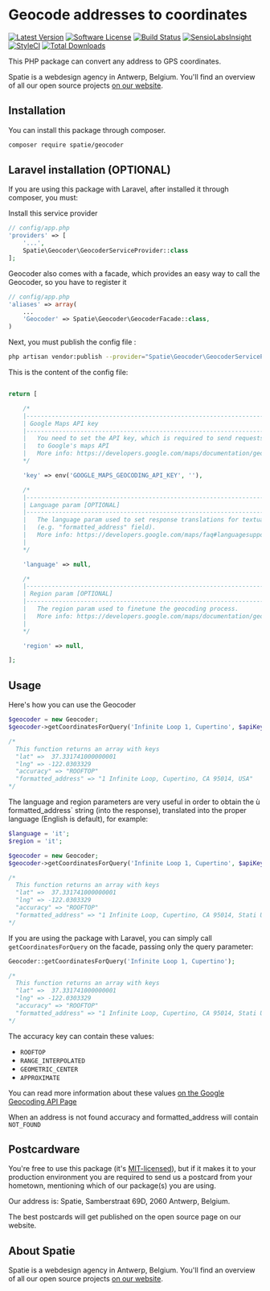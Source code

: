 # Geocode addresses to coordinates

[![Latest Version](https://img.shields.io/github/release/spatie/geocoder.svg?style=flat-square)](https://github.com/spatie/geocoder/releases)
[![Software License](https://img.shields.io/badge/license-MIT-brightgreen.svg?style=flat-square)](LICENSE.md)
[![Build Status](https://img.shields.io/travis/spatie/geocoder/master.svg?style=flat-square)](https://travis-ci.org/spatie/geocoder)
[![SensioLabsInsight](https://img.shields.io/sensiolabs/i/c0e7c71d-351a-4996-9d74-24abfa074410.svg?style=flat-square)](https://insight.sensiolabs.com/projects/c0e7c71d-351a-4996-9d74-24abfa074410)
[![StyleCI](https://styleci.io/repos/19355432/shield)](https://styleci.io/repos/19355432)
[![Total Downloads](https://img.shields.io/packagist/dt/spatie/geocoder.svg?style=flat-square)](https://packagist.org/packages/spatie/geocoder)

This PHP package can convert any address to GPS coordinates.

Spatie is a webdesign agency in Antwerp, Belgium. You'll find an overview of all our open source projects [on our website](https://spatie.be/opensource).

## Installation

You can install this package through composer.

```bash
composer require spatie/geocoder
```
## Laravel installation (OPTIONAL)

If you are using this package with Laravel, after installed it through composer, you must:

Install this service provider

```php
// config/app.php
'providers' => [
    '...',
    Spatie\Geocoder\GeocoderServiceProvider::class
];
```

Geocoder also comes with a facade, which provides an easy way to call the Geocoder, so you have to register it


```php
// config/app.php
'aliases' => array(
	...
	'Geocoder' => Spatie\Geocoder\GeocoderFacade::class,
)
```

Next, you must publish the config file :

```bash
php artisan vendor:publish --provider="Spatie\Geocoder\GeocoderServiceProvider" --tag="config"
```

This is the content of the config file:

```php

return [

    /*
    |--------------------------------------------------------------------------
    | Google Maps API key
    |--------------------------------------------------------------------------
    |   You need to set the API key, which is required to send requests
    |   to Google's maps API
    |   More info: https://developers.google.com/maps/documentation/geocoding/intro#geocoding
    */

    'key' => env('GOOGLE_MAPS_GEOCODING_API_KEY', ''),

    /*
    |--------------------------------------------------------------------------
    | Language param [OPTIONAL]
    |--------------------------------------------------------------------------
    |   The language param used to set response translations for textual data
    |   (e.g. "formatted_address" field).
    |   More info: https://developers.google.com/maps/faq#languagesupport
    |
    */

    'language' => null,

    /*
    |--------------------------------------------------------------------------
    | Region param [OPTIONAL]
    |--------------------------------------------------------------------------
    |   The region param used to finetune the geocoding process.
    |   More info: https://developers.google.com/maps/documentation/geocoding/intro#RegionCodes
    |
    */

    'region' => null,

];
```


## Usage

Here's how you can use the Geocoder

```php
$geocoder = new Geocoder;
$geocoder->getCoordinatesForQuery('Infinite Loop 1, Cupertino', $apiKey);

/* 
  This function returns an array with keys
  "lat" =>  37.331741000000001
  "lng" => -122.0303329
  "accuracy" => "ROOFTOP"
  "formatted_address" => "1 Infinite Loop, Cupertino, CA 95014, USA"
*/
```

The language and region parameters are very useful in order to obtain the  ù formatted_address` string (into the response), translated into the proper language (English is default), for example:

```php
$language = 'it';
$region = 'it';

$geocoder = new Geocoder;
$geocoder->getCoordinatesForQuery('Infinite Loop 1, Cupertino', $apiKey, $language, $region);

/* 
  This function returns an array with keys
  "lat" =>  37.331741000000001
  "lng" => -122.0303329
  "accuracy" => "ROOFTOP"
  "formatted_address" => "1 Infinite Loop, Cupertino, CA 95014, Stati Uniti"
*/
```

If you are using the package with Laravel, you can simply call  `getCoordinatesForQuery`  on the facade, passing only the query parameter:

```php
Geocoder::getCoordinatesForQuery('Infinite Loop 1, Cupertino');

/* 
  This function returns an array with keys
  "lat" =>  37.331741000000001
  "lng" => -122.0303329
  "accuracy" => "ROOFTOP"
  "formatted_address" => "1 Infinite Loop, Cupertino, CA 95014, Stati Uniti"
*/
```

The accuracy key can contain these values:
- `ROOFTOP`
- `RANGE_INTERPOLATED`
- `GEOMETRIC_CENTER`
- `APPROXIMATE`

You can read more information about these values [on the Google Geocoding API Page](https://developers.google.com/maps/documentation/geocoding/ "Google Geocoding API")

When an address is not found accuracy and formatted_address will contain `NOT_FOUND`

## Postcardware

You're free to use this package (it's [MIT-licensed](LICENSE.md)), but if it makes it to your production environment you are required to send us a postcard from your hometown, mentioning which of our package(s) you are using.

Our address is: Spatie, Samberstraat 69D, 2060 Antwerp, Belgium.

The best postcards will get published on the open source page on our website.

## About Spatie
Spatie is a webdesign agency in Antwerp, Belgium. You'll find an overview of all our open source projects [on our website](https://spatie.be/opensource).
